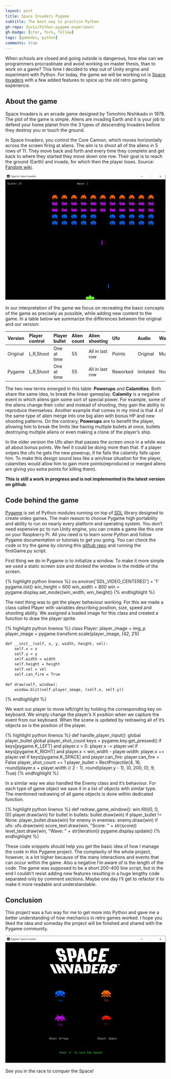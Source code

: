 ```yaml
---
layout: post
title: Space Invaders Pygame
subtitle: The best way to practice Python
gh-repo: Zuvix/Python-pygame-experiment
gh-badge: [star, fork, follow]
tags: [gamedev, python]
comments: true
---
```

When schools are closed and going outside is dangerous, how else can we programmers procrastinate and avoid working on master thesis, than to work on a game? This time I decided to step out of Unity engine and experiment with Python. For today, the game we will be working on is [Space Invaders](https://en.wikipedia.org/wiki/Space_Invaders) with a few added features to spice up the old retro gaming experience. 

## About the game
Space Invaders is an arcade game designed by Tomohiro Nishikado in 1978. The plot of the game is simple. Aliens are invading Earth and it is your job to defend your home planet from the 3 types of descending Invaders before they destroy you or touch the ground.

In Space Invaders, you control the Core Cannon, which moves horizontally across the screen firing at aliens. The aim is to shoot all of the aliens in 5 rows of 11. They move back and forth and every time they complete and get back to where they started they move down one row. Their goal is to reach the ground (Earth) and invade, for which then the player loses. Source: [Fandom wiki](https://spaceinvaders.fandom.com/wiki/Space_Invaders).

![Gameplay](/assets/img/gameplay.png)

In our interpretation of the game we focus on recreating the basic concepts of the game as precisely as possible, while adding new content to the game. In a table below we summarize the differences between the original and our version: 

| Version | Player control |  Player bullet | Alien count | Alien shooting | Ufo | Audio | Walls | Powerups | Calamities |  
| :------ |:--- | :--- |  :--- |  :--- |  :--- |  :--- |  :--- |  :--- |  :--- |
| Original | L,R,Shoot | One at time | 55 | All in last row | Points | Original | Multiple | None | None |
| Pygame | L,R,Shoot | One at time | 55 | All in last row | Reworked | Imitated | None | TODO | TODO |

The two new terms emerged in this table: **Powerups** and **Calamities**. Both share the same idea, to break the linear gameplay. **Calamity** is a negative event in which aliens gain some sort of special power. For example, some of the aliens change their color and instead of shooting, they gain the ability to reproduce themselves. Another example that comes in my mind is that 4 of the same type of alien merge into one big alien with bonus HP and new shooting patterns. On the contrary, **Powerups** are to benefit the player, allowing him to break the limits like having multiple bullets at once, bullets destroying multiple aliens or even making a clone of the player’s ship.

In the older version the Ufo alien that passes the screen once in a while was all about bonus points. We feel it could be doing more than that. If a player snipes the ufo he gets the new powerup, if he fails the calamity falls upon him. To make this design sound less like a win/lose situation for the player, calamities would allow him to gain more points(reproduced or merged aliens are giving you extra points for killing them). 

**This is still a work in progress and is not implemented in the latest version on github**.


## Code behind the game
[Pygame](https://www.pygame.org) is set of Python modules running on top of [SDL](http://www.libsdl.org) library designed to create video games. The main reason to choose Pygame high portability and ability to run on nearly every platform and operating system. You don’t need expensive pc to run Unity engine, you can create a game like this one on your Raspberry Pi. All you need is to learn some Python and follow Pygame documentation or tutorials to get you going. You can check the code or try the game by cloning this [github repo](https://github.com/Zuvix/Python-pygame-experiment) and running the firstGame.py script.

First thing we do in Pygame is to initialize a window. To make it more simple we used a static screen size and docked the window in the middle of the screen. 

{% highlight python linenos %}
os.environ['SDL_VIDEO_CENTERED'] = '1'
pygame.init()
win_height = 600
win_width = 800
win = pygame.display.set_mode((win_width, win_height))
{% endhighlight %}

The next thing was to get the player behaviour working. For this we made a class called Player with variables describing position, size, speed and shooting ability. We assigned a loaded image for this class and created a function to draw the player sprite. 

{% highlight python linenos %}
class Player:
    player_image = img_p
    player_image = pygame.transform.scale(player_image, (42, 21))

    def __init__(self, x, y, width, height, vel):
        self.x = x
        self.y = y
        self.width = width
        self.height = height
        self.vel = vel
        self.can_fire = True

    def draw(self, window):
        window.blit(self.player_image, (self.x, self.y))
  {% endhighlight %}

We want our player to move left/right by holding the corresponding key on keyboard. We simply change the player’s X position when we capture the event from our keyboard. When the scene is updated by redrawing all of it’s objects so is the position of the player.

{% highlight python linenos %}
def handle_player_input():
    global player_bullet
    global player_shot_count
    keys = pygame.key.get_pressed()
    if keys[pygame.K_LEFT] and player.x > 0:
        player.x -= player.vel
    if keys[pygame.K_RIGHT] and player.x < win_width - player.width:
        player.x += player.vel
    if keys[pygame.K_SPACE] and player.can_fire:
        player.can_fire = False
        player_shot_count += 1
        player_bullet = RectProjectile(4, 16,
                                       round(player.x + player.width // 2 - 1),
                                       round(player.y - 1), (0, 200, 0), 9,
                                       True)
{% endhighlight %}

In a similar way we also handled the Enemy class and it’s behaviour. For each type of game object we save it in a list of objects with similar type. The mentioned redrawing of all game objects is done within dedicated function. 

{% highlight python linenos %}
def redraw_game_window():
    win.fill((0, 0, 0))
    player.draw(win)
    for bullet in bullets:
        bullet.draw(win)
    if player_bullet != None:
        player_bullet.draw(win)
    for enemy in enemies:
        enemy.draw(win)
    if ufo:
        ufo.draw(win)
    score_text.draw(win, "Score: " + str(score))
    level_text.draw(win, "Wave: " + str(iteration))
    pygame.display.update()
{% endhighlight %}

These code snippets should help you get the basic idea of how I manage the code in this Pygame project. The complexity of the whole project, however, is a lot higher because of the many interactions and events that can occur within the game. Also a negative I’m aware of is the length of the code. The game was supposed to be a short 200-400 line script, but in the end I couldn’t resist adding new features resulting in a huge lengthy code separated only by comment sections. Maybe one day I’ll get to refactor it to make it more readable and understandable.

## Conclusion

This project was a fun way for me to get more into Python and gave me a better understanding of how mechanics in retro games worked. I hope you liked the idea and someday the project will be finished and shared with the Pygame community.

![Gameplay](/assets/img/start.png)

See you in the race to conquer the Space!
